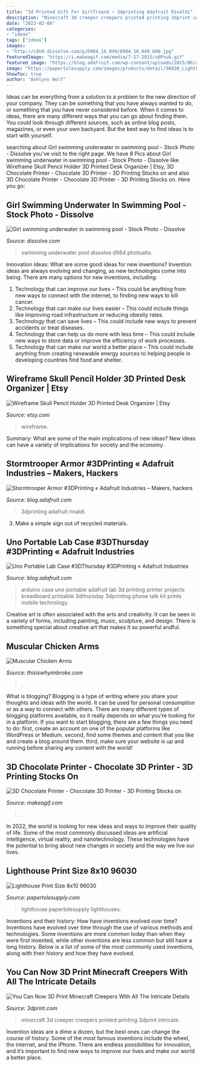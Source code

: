 ```yaml
---
title: "3d Printed Gift For Girlfriend ~ 3dprinting Adafruit Rinaldi"
description: "Minecraft 3d creeper creepers printed printing 3dprint intricate"
date: "2023-02-08"
categories:
- "ideas"
tags: ["ideas"]
images:
- "http://cdn9.dissolve.com/p/D984_16_049/D984_16_049_600.jpg"
featuredImage: "https://i.makeagif.com/media/7-27-2015/u0Pnuk.gif"
featured_image: "https://blog.adafruit.com/wp-content/uploads/2015/06/arduino_portaLab.jpg"
image: "https://papertolesupply.com/images/products/detail/96030_Lighthouse_Pg70.jpg"
ShowToc: true
author: "Ashlynn Wolf"
---
```



Ideas can be everything from a solution to a problem to the new direction of your company. They can be something that you have always wanted to do, or something that you have never considered before. When it comes to ideas, there are many different ways that you can go about finding them. You could look through different sources, such as online blog posts, magazines, or even your own backyard. But the best way to find ideas is to start with yourself.

	

		
searching about Girl swimming underwater in swimming pool - Stock Photo - Dissolve you've visit to the right page. We have 8 Pics about Girl swimming underwater in swimming pool - Stock Photo - Dissolve like Wireframe Skull Pencil Holder 3D Printed Desk Organizer | Etsy, 3D Chocolate Printer - Chocolate 3D Printer - 3D Printing Stocks on and also 3D Chocolate Printer - Chocolate 3D Printer - 3D Printing Stocks on. Here you go:
		
    
## Girl Swimming Underwater In Swimming Pool - Stock Photo - Dissolve

<img loading=lazy src="http://cdn9.dissolve.com/p/D984_16_049/D984_16_049_600.jpg" onerror="this.onerror=null;this.src='https://tse3.mm.bing.net/th?id=OIP.aMumrlwZe_BHT2XMAzMXfgHaE7&amp;pid=15.1';" alt="Girl swimming underwater in swimming pool - Stock Photo - Dissolve">

_Source: dissolve.com_

>swimming underwater pool dissolve d984 photoalto. 

	

Innovation ideas: What are some good ideas for new inventions?
Invention ideas are always evolving and changing, as new technologies come into being. There are many options for new inventions, including: 
1) Technology that can improve our lives – This could be anything from new ways to connect with the internet, to finding new ways to kill cancer. 
2) Technology that can make our lives easier – This could include things like improving road infrastructure or reducing obesity rates. 
3) Technology that can save lives – This could include new ways to prevent accidents or treat diseases. 
4) Technology that can help us do more with less time – This could include new ways to store data or improve the efficiency of work processes. 
5) Technology that can make our world a better place – This could include anything from creating renewable energy sources to helping people in developing countries find food and shelter.

    
## Wireframe Skull Pencil Holder 3D Printed Desk Organizer | Etsy

<img loading=lazy src="https://i.etsystatic.com/31151417/r/il/9dc87b/3275482647/il_1588xN.3275482647_4xgp.jpg" onerror="this.onerror=null;this.src='https://tse1.mm.bing.net/th?id=OIP.umbYj4HbR5g8vzAeYTmv7wHaJ3&amp;pid=15.1';" alt="Wireframe Skull Pencil Holder 3D Printed Desk Organizer | Etsy">

_Source: etsy.com_

>wireframe. 

	

Summary: What are some of the main implications of new ideas?
New ideas can have a variety of implications for society and the economy.

    
## Stormtrooper Armor #3DPrinting « Adafruit Industries – Makers, Hackers

<img loading=lazy src="https://cdn-blog.adafruit.com/uploads/2015/11/stormtrooper-1.jpg" onerror="this.onerror=null;this.src='https://tse3.mm.bing.net/th?id=OIP.TYLMLM9XBEa_dx59tIKX4gHaLF&amp;pid=15.1';" alt="Stormtrooper Armor #3DPrinting « Adafruit Industries – Makers, hackers">

_Source: blog.adafruit.com_

>3dprinting adafruit rinaldi. 

	

3. Make a simple sign out of recycled materials.

    
## Uno Portable Lab Case #3DThursday #3DPrinting « Adafruit Industries

<img loading=lazy src="https://blog.adafruit.com/wp-content/uploads/2015/06/arduino_portaLab.jpg" onerror="this.onerror=null;this.src='https://tse3.mm.bing.net/th?id=OIP.Bx_JBLjx4oDZo583MQYcpgHaE9&amp;pid=15.1';" alt="Uno Portable Lab Case #3DThursday #3DPrinting « Adafruit Industries">

_Source: blog.adafruit.com_

>arduino case uno portable adafruit lab 3d printing printer projects breadboard printable 3dthursday 3dprinting phone talk kit prints mobile technology. 

	

Creative art is often associated with the arts and creativity. It can be seen in a variety of forms, including painting, music, sculpture, and design. There is something special about creative art that makes it so powerful andful.

    
## Muscular Chicken Arms

<img loading=lazy src="https://cdn.thisiswhyimbroke.com/images/muscular-chicken-arms.jpg" onerror="this.onerror=null;this.src='https://tse4.mm.bing.net/th?id=OIP.F6P6mid2gdgodCqkPe87gwHaGL&amp;pid=15.1';" alt="Muscular Chicken Arms">

_Source: thisiswhyimbroke.com_

>. 

	

What is blogging?
Blogging is a type of writing where you share your thoughts and ideas with the world. It can be used for personal consumption or as a way to connect with others. There are many different types of blogging platforms available, so it really depends on what you’re looking for in a platform. If you want to start blogging, there are a few things you need to do: first, create an account on one of the popular platforms like WordPress or Medium. second, find some themes and content that you like and create a blog around them. third, make sure your website is up and running before sharing any content with the world!

    
## 3D Chocolate Printer - Chocolate 3D Printer - 3D Printing Stocks On

<img loading=lazy src="https://i.makeagif.com/media/7-27-2015/u0Pnuk.gif" onerror="this.onerror=null;this.src='https://tse4.mm.bing.net/th?id=OIP.0k86rxtUxgKn4HUk6nbzagAAAA&amp;pid=15.1';" alt="3D Chocolate Printer - Chocolate 3D Printer - 3D Printing Stocks on">

_Source: makeagif.com_

>. 

	

In 2022, the world is looking for new ideas and ways to improve their quality of life. Some of the most commonly discussed ideas are artificial intelligence, virtual reality, and nanotechnology. These technologies have the potential to bring about new changes in society and the way we live our lives.

    
## Lighthouse Print Size 8x10 96030

<img loading=lazy src="https://papertolesupply.com/images/products/detail/96030_Lighthouse_Pg70.jpg" onerror="this.onerror=null;this.src='https://tse3.mm.bing.net/th?id=OIP.UX3XaF0aQ0W24dDGNTMP1wHaF8&amp;pid=15.1';" alt="Lighthouse Print Size 8x10 96030">

_Source: papertolesupply.com_

>lighthouse papertolesupply lighthouses. 

	

Inventions and their history: How have inventions evolved over time?
Inventions have evolved over time through the use of various methods and technologies. Some inventions are more common today than when they were first invented, while other inventions are less common but still have a long history. Below is a list of some of the most commonly used inventions, along with their history and how they have evolved.

    
## You Can Now 3D Print Minecraft Creepers With All The Intricate Details

<img loading=lazy src="http://3dprint.com/wp-content/uploads/2014/10/creeper4.jpg" onerror="this.onerror=null;this.src='https://tse1.mm.bing.net/th?id=OIP.9YsammiWoItk9aev18XMmgHaE7&amp;pid=15.1';" alt="You Can Now 3D Print Minecraft Creepers With All The Intricate Details">

_Source: 3dprint.com_

>minecraft 3d creeper creepers printed printing 3dprint intricate. 

	

Invention ideas are a dime a dozen, but the best ones can change the course of history. Some of the most famous inventions include the wheel, the internet, and the iPhone. There are endless possibilities for innovation, and it’s important to find new ways to improve our lives and make our world a better place.

